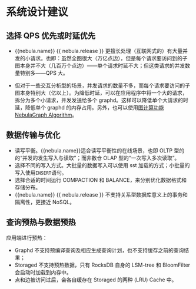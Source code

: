 # 系统设计建议

## 选择 QPS 优先或时延优先

- {{nebula.name}} {{ nebula.release }} 更擅长处理（互联网式的）有大量并发的小请求。也即：虽然全图很大（万亿点边），但是每个请求要访问到的子图本身并不大（几百万个点边）——单个请求时延不大；但这类请求的并发数量特别多——QPS 大。

- 但对于一些交互分析型的场景，并发请求的数量不多，而每个请求要访问的子图本身特别大（亿以上）。为降低时延，可以在应用程序中将一个大的请求，拆分为多个小请求，并发发送给多个 graphd。这样可以降低单个大请求的时延，降低单个 graphd 的内存占用。另外，也可以使用[图计算功能 NebulaGraph Algorithm](../graph-computing/nebula-algorithm.md)。
<!--
## 水平扩展或垂直扩展

{{nebula.name}} {{ nebula.release }} 支持水平扩展：

+ Storaged 的水平扩展：

    - {{nebula.name}} {{ nebula.release }} 不支持水平扩展。


    - 增加 storaged 的机器数量，可以大体线性增加集群的整体能力，包括增加整体 QPS 和降低时延。

    - 但由于 partition 数量在 CREATE SPACE 时已固定，因此单个 partition 的服务能力只由单服务器决定——例如：获取单个点的属性 (`FETCH`)、单个点开始的广度优先遍历 (`GO`)

+ Graphd 的水平扩展：

    - 来自客户端的每个请求，都由且仅由一个 graphd 处理，其他 graphd 不会参与处理该请求。

    - 因此增加 graphd 机器数量，可以增加集群整体 QPS，但不能降低单个请求时延。

+ Metad 不支持水平扩展。

垂直扩展通常硬件成本更高，但运维操作相对简单。<!-- {{nebula.name}} {{ nebula.release }} 也可以垂直扩展。 
-->
## 数据传输与优化

- 读写平衡。{{nebula.name}}适合读写平衡性的在线场景，也即 OLTP 型的的“并发的发生写入与读取”；而非数仓 OLAP 型的“一次写入多次读取”。
- 选择不同的写入方式。大批量的数据写入可以使用 sst 加载的方式；小批量的写入使用`INSERT`语句。
- 选择合适的时间运行 COMPACTION 和 BALANCE，来分别优化数据格式和存储分布。
- {{nebula.name}} {{ nebula.release }} 不支持关系型数据库意义上的事务和隔离性，更接近 NoSQL。

## 查询预热与数据预热

应用端进行预热：

- Graphd 不支持预编译查询及相应生成查询计划，也不支持缓存之前的查询结果；
- Storaged 不支持预热数据，只有 RocksDB 自身的 LSM-tree 和 BloomFilter 会启动时加载到内存中。
- 点和边被访问过后，会各自缓存在 Storaged 的两种 (LRU) Cache 中。
